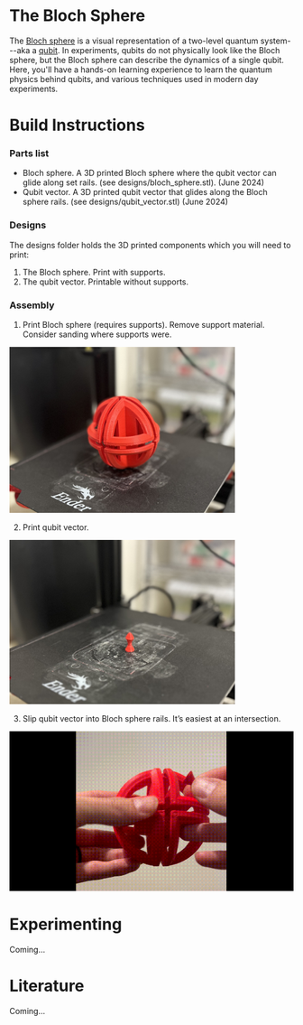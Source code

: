 ﻿# The Bloch Sphere
The [Bloch sphere](https://en.wikipedia.org/wiki/Bloch_sphere) is a visual representation of a two-level quantum system---aka a [qubit](https://en.wikipedia.org/wiki/Qubit). In experiments, qubits do not physically look like the Bloch sphere, but the Bloch sphere can describe the dynamics of a single qubit. Here, you'll have a hands-on learning experience to learn the quantum physics behind qubits, and various techniques used in modern day experiments.

# Build Instructions

### Parts list
* Bloch sphere. A 3D printed Bloch sphere where the qubit vector can glide along set rails. (see designs/bloch_sphere.stl). (June 2024)
* Qubit vector. A 3D printed qubit vector that glides along the Bloch sphere rails. (see designs/qubit_vector.stl) (June 2024)

### Designs
The designs folder holds the 3D printed components which you will need to print:
1. The Bloch sphere. Print with supports.
2. The qubit vector. Printable without supports.

### Assembly

1. Print Bloch sphere (requires supports). Remove support material. Consider sanding where supports were.

<img src="https://github.com/ajrazander/hardware/blob/main/bloch-sphere-demo/instruction%20media/bloch_sphere.JPG" width="400">

2. Print qubit vector.

<img src="https://github.com/ajrazander/hardware/blob/main/bloch-sphere-demo/instruction%20media/qubit_vector.JPG" width="400">

3. Slip qubit vector into Bloch sphere rails. It’s easiest at an intersection.

![Slip qubit vector into Bloch sphere rail](https://github.com/ajrazander/hardware/blob/main/bloch-sphere-demo/instruction%20media/assembly.gif)

#  Experimenting
Coming…


# Literature
Coming...
